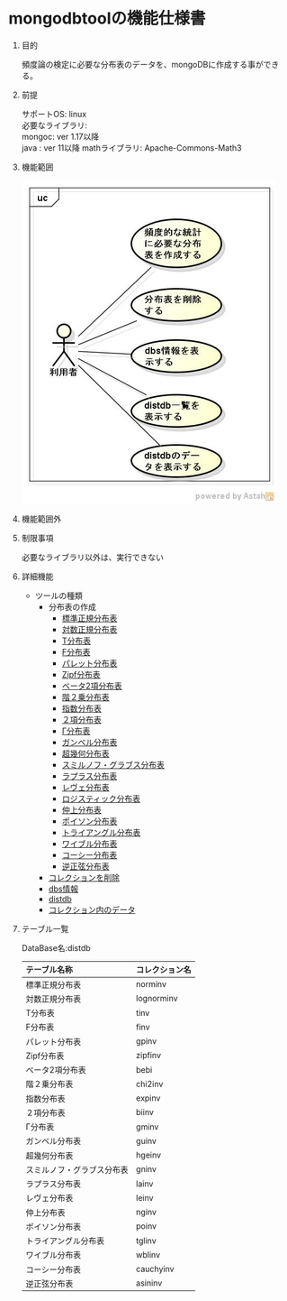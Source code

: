 mongodbtoolの機能仕様書
=======================
1. 目的

   頻度論の検定に必要な分布表のデータを、mongoDBに作成する事ができる。

1. 前提

   サポートOS: linux  
   必要なライブラリ:  
       mongoc: ver 1.17以降  
       java  : ver 11以降
       mathライブラリ: Apache-Commons-Math3

1. 機能範囲

    ![](images/ucMongoDBTool.jpg)  

1. 機能範囲外

1. 制限事項

    必要なライブラリ以外は、実行できない  

1. 詳細機能

   * ツールの種類
     - 分布表の作成
       - [標準正規分布表](crtndist.md)
       - [対数正規分布表](crtlogndist.md)  
       - [T分布表](crttdist.md)
       - [F分布表](crtfdist.md)
       - [パレット分布表](crtparetodist.md)
       - [Zipf分布表](crtzipfdist.md)
       - [ベータ2項分布表](crtbebidist.md)
       - [階２乗分布表](crtchi2dist.md)
       - [指数分布表](crtexpdist.md)
       - [２項分布表](crtbidist.md)
       - [Γ分布表](crtgmdist.md)
       - [ガンベル分布表](crtgudist.md)
       - [超幾何分布表](crthgedist.md)
       - [スミルノフ・グラブス分布表](crtgndist.md)
       - [ラプラス分布表](crtladist.md)
       - [レヴェ分布表](crtledist.md)
       - [ロジスティック分布表](crtlogdist.md)
       - [仲上分布表](crtngdist.md)
       - [ポイソン分布表](crtpodist.md)
       - [トライアングル分布表](crttgldist.md)
       - [ワイブル分布表](crtwbldist.md)
       - [コーシー分布表](crtcauchydist.md)
       - [逆正弦分布表](crtasindist.md)
     - [コレクションを削除](dropdist.md)  
     - [dbs情報](dspdbs.md)
     - [distdb](dspdistdbs.md)
     - [コレクション内のデータ](dspdistdts.md)

1. テーブル一覧

   DataBase名:distdb  
  
   |テーブル名称              |コレクション名|
   |--------------------------|--------------|
   |標準正規分布表            |norminv       |
   |対数正規分布表            |lognorminv    |
   |T分布表                   |tinv          |
   |F分布表                   |finv          |
   |パレット分布表            |gpinv         |
   |Zipf分布表                |zipfinv       |
   |ベータ2項分布表           |bebi          |
   |階２乗分布表              |chi2inv       |
   |指数分布表                |expinv        |
   |２項分布表                |biinv         |
   |Γ分布表                  |gminv         |
   |ガンベル分布表            |guinv         |
   |超幾何分布表              |hgeinv        |
   |スミルノフ・グラブス分布表|gninv         |
   |ラプラス分布表            |lainv         |
   |レヴェ分布表              |leinv         |
   |仲上分布表                |nginv         |
   |ポイソン分布表            |poinv         |
   |トライアングル分布表      |tglinv        |
   |ワイブル分布表            |wblinv        |
   |コーシー分布表            |cauchyinv     |
   |逆正弦分布表              |asininv       |
